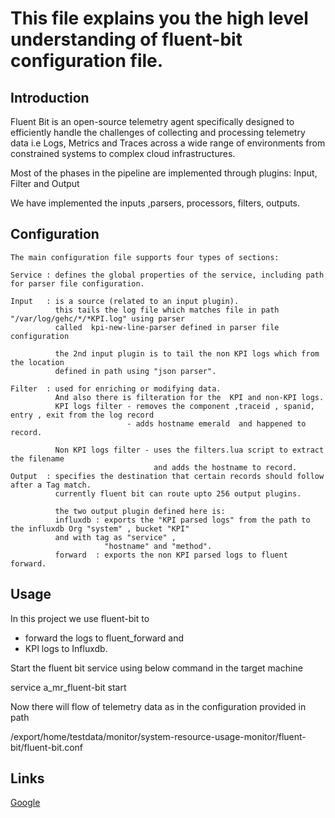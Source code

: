 # This file explains you the high level understanding of fluent-bit configuration file.

## Introduction 
   
   Fluent Bit is an open-source telemetry agent specifically designed to efficiently handle the challenges of 
   collecting and processing telemetry data i.e  Logs, Metrics and Traces across a wide range of environments 
   from constrained systems to complex cloud infrastructures. 

   Most of the phases in the pipeline are implemented through plugins: Input, Filter and Output

   We have implemented the inputs ,parsers, processors, filters, outputs.


## Configuration 

    The main configuration file supports four types of sections:

    Service : defines the global properties of the service, including path for parser file configuration.
               
    Input   : is a source (related to an input plugin).
              this tails the log file which matches file in path "/var/log/gehc/*/*KPI.log" using parser 
              called  kpi-new-line-parser defined in parser file configuration

              the 2nd input plugin is to tail the non KPI logs which from the location 
              defined in path using "json parser".

    Filter  : used for enriching or modifying data.
              And also there is filteration for the  KPI and non-KPI logs.
              KPI logs filter - removes the component ,traceid , spanid, entry , exit from the log record 
                              - adds hostname emerald  and happened to record.
                              
              Non KPI logs filter - uses the filters.lua script to extract the filename
                                    and adds the hostname to record.
    Output  : specifies the destination that certain records should follow after a Tag match.
              currently fluent bit can route upto 256 output plugins.

              the two output plugin defined here is:
              influxdb : exports the "KPI parsed logs" from the path to the influxdb Org "system" , bucket "KPI" 
              and with tag as "service" ,
                         "hostname" and "method".
              forward  : exports the non KPI parsed logs to fluent forward.

## Usage

   In this project we use fluent-bit to
   - forward the logs to fluent_forward and 
   - KPI logs to Influxdb.

   
   Start the fluent bit service using below command in the target machine 

   service a_mr_fluent-bit start

   Now there will flow of telemetry data as in the configuration provided in path

   /export/home/testdata/monitor/system-resource-usage-monitor/fluent-bit/fluent-bit.conf



## Links
   
  [Google](https://docs.fluentbit.io/manual)
